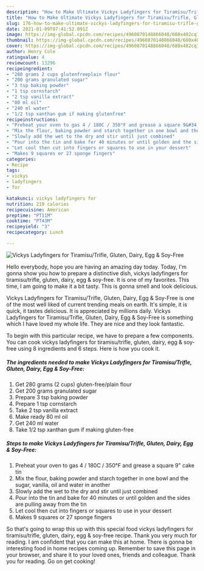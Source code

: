 ```yaml
---
description: "How to Make Ultimate Vickys Ladyfingers for Tiramisu/Trifle, Gluten, Dairy, Egg &amp;amp; Soy-Free"
title: "How to Make Ultimate Vickys Ladyfingers for Tiramisu/Trifle, Gluten, Dairy, Egg &amp;amp; Soy-Free"
slug: 176-how-to-make-ultimate-vickys-ladyfingers-for-tiramisu-trifle-gluten-dairy-egg-and-amp-soy-free
date: 2021-01-09T07:41:52.091Z
image: https://img-global.cpcdn.com/recipes/4960870148866048/680x482cq70/vickys-ladyfingers-for-tiramisutrifle-gluten-dairy-egg-soy-free-recipe-main-photo.jpg
thumbnail: https://img-global.cpcdn.com/recipes/4960870148866048/680x482cq70/vickys-ladyfingers-for-tiramisutrifle-gluten-dairy-egg-soy-free-recipe-main-photo.jpg
cover: https://img-global.cpcdn.com/recipes/4960870148866048/680x482cq70/vickys-ladyfingers-for-tiramisutrifle-gluten-dairy-egg-soy-free-recipe-main-photo.jpg
author: Henry Cole
ratingvalue: 4
reviewcount: 13296
recipeingredient:
- "280 grams 2 cups glutenfreeplain flour"
- "200 grams granulated sugar"
- "3 tsp baking powder"
- "1 tsp cornstarch"
- "2 tsp vanilla extract"
- "80 ml oil"
- "240 ml water"
- "1/2 tsp xanthan gum if making glutenfree"
recipeinstructions:
- "Preheat your oven to gas 4 / 180C / 350°F and grease a square 9&#34; cake tin"
- "Mix the flour, baking powder and starch together in one bowl and the sugar, vanilla, oil and water in another"
- "Slowly add the wet to the dry and stir until just combined"
- "Pour into the tin and bake for 40 minutes or until golden and the sides are pulling away from the tin"
- "Let cool then cut into fingers or squares to use in your dessert"
- "Makes 9 squares or 27 sponge fingers"
categories:
- Recipe
tags:
- vickys
- ladyfingers
- for

katakunci: vickys ladyfingers for 
nutrition: 219 calories
recipecuisine: American
preptime: "PT11M"
cooktime: "PT43M"
recipeyield: "3"
recipecategory: Lunch

---
```



![Vickys Ladyfingers for Tiramisu/Trifle, Gluten, Dairy, Egg &amp; Soy-Free](https://img-global.cpcdn.com/recipes/4960870148866048/680x482cq70/vickys-ladyfingers-for-tiramisutrifle-gluten-dairy-egg-soy-free-recipe-main-photo.jpg)

Hello everybody, hope you are having an amazing day today. Today, I'm gonna show you how to prepare a distinctive dish, vickys ladyfingers for tiramisu/trifle, gluten, dairy, egg &amp; soy-free. It is one of my favorites. This time, I am going to make it a bit tasty. This is gonna smell and look delicious.

Vickys Ladyfingers for Tiramisu/Trifle, Gluten, Dairy, Egg &amp; Soy-Free is one of the most well liked of current trending meals on earth. It's simple, it is quick, it tastes delicious. It is appreciated by millions daily. Vickys Ladyfingers for Tiramisu/Trifle, Gluten, Dairy, Egg &amp; Soy-Free is something which I have loved my whole life. They are nice and they look fantastic.




To begin with this particular recipe, we have to prepare a few components. You can cook vickys ladyfingers for tiramisu/trifle, gluten, dairy, egg &amp; soy-free using 8 ingredients and 6 steps. Here is how you cook it.

<!--inarticleads1-->

##### The ingredients needed to make Vickys Ladyfingers for Tiramisu/Trifle, Gluten, Dairy, Egg &amp; Soy-Free:

1. Get 280 grams (2 cups) gluten-free/plain flour
1. Get 200 grams granulated sugar
1. Prepare 3 tsp baking powder
1. Prepare 1 tsp cornstarch
1. Take 2 tsp vanilla extract
1. Make ready 80 ml oil
1. Get 240 ml water
1. Take 1/2 tsp xanthan gum if making gluten-free




<!--inarticleads2-->

##### Steps to make Vickys Ladyfingers for Tiramisu/Trifle, Gluten, Dairy, Egg &amp; Soy-Free:

1. Preheat your oven to gas 4 / 180C / 350°F and grease a square 9&#34; cake tin
1. Mix the flour, baking powder and starch together in one bowl and the sugar, vanilla, oil and water in another
1. Slowly add the wet to the dry and stir until just combined
1. Pour into the tin and bake for 40 minutes or until golden and the sides are pulling away from the tin
1. Let cool then cut into fingers or squares to use in your dessert
1. Makes 9 squares or 27 sponge fingers




So that's going to wrap this up with this special food vickys ladyfingers for tiramisu/trifle, gluten, dairy, egg &amp; soy-free recipe. Thank you very much for reading. I am confident that you can make this at home. There is gonna be interesting food in home recipes coming up. Remember to save this page in your browser, and share it to your loved ones, friends and colleague. Thank you for reading. Go on get cooking!
